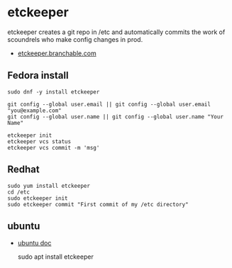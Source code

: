 etckeeper
=========

etckeeper creates a git repo in /etc and automatically commits
the work of scoundrels who make config changes in prod.

- [etckeeper.branchable.com](https://etckeeper.branchable.com/)

## Fedora install

    sudo dnf -y install etckeeper

    git config --global user.email || git config --global user.email "you@example.com"
    git config --global user.name || git config --global user.name "Your Name"

    etckeeper init
    etckeeper vcs status
    etckeeper vcs commit -m 'msg'


## Redhat

    sudo yum install etckeeper
    cd /etc
    sudo etckeeper init
    sudo etckeeper commit "First commit of my /etc directory"


## ubuntu

- [ubuntu doc](https://ubuntu.com/server/docs/tools-etckeeper)

    sudo apt install etckeeper
